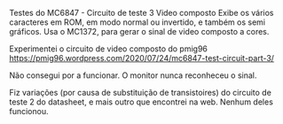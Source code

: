 Testes do MC6847 - Circuito de teste 3 
Video composto
Exibe os vários caracteres em ROM, em modo normal ou invertido, e também os semi gráficos.
Usa o MC1372, para gerar o sinal de video composto a cores.

Experimentei o circuito de video composto do pmig96
https://pmig96.wordpress.com/2020/07/24/mc6847-test-circuit-part-3/

Não consegui por a funcionar. O monitor nunca reconheceu o sinal.

Fiz variações (por causa de substituição de transistoires) do circuito de teste 2 do datasheet, e mais outro que encontrei na web.
Nenhum deles funcionou.
